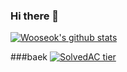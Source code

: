### Hi there 👋

 [![Wooseok's github stats](https://github-readme-stats.vercel.app/api?username=egg528)](https://github.com/anuraghazra/github-readme-stats)



###baek
[![SolvedAC tier](http://mazassumnida.wtf/api/v2/generate_badge?boj=egg528@hanyang.ac.kr)](https://solved.ac/{})
